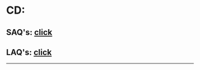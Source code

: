 # CD:

## SAQ's: [click](./cd/saq.md)

## LAQ's: [click](./cd/Laq/unit1.md)

<!-- [UNIT-1](./cd/Laq/unit1.md)

[UNIT-2](./cd/Laq/unit2.md)

[UNIT-3](./cd/Laq/unit3.md)

[UNIT-4](./cd/Laq/unit4.md)

[UNIT-5](./cd/Laq/unit5.md) -->

---
